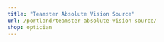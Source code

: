 ```yaml
---
title: "Teamster Absolute Vision Source"
url: /portland/teamster-absolute-vision-source/
shop: optician
---
```

